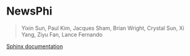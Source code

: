 # NewsPhi

> Yixin Sun, Paul Kim, Jacques Sham, Brian Wright, Crystal Sun, Xi Yang, Ziyu Fan, Lance Fernando

[Sphinx documentation](https://msds698.github.io/product-analytics-group-project-team1/)
